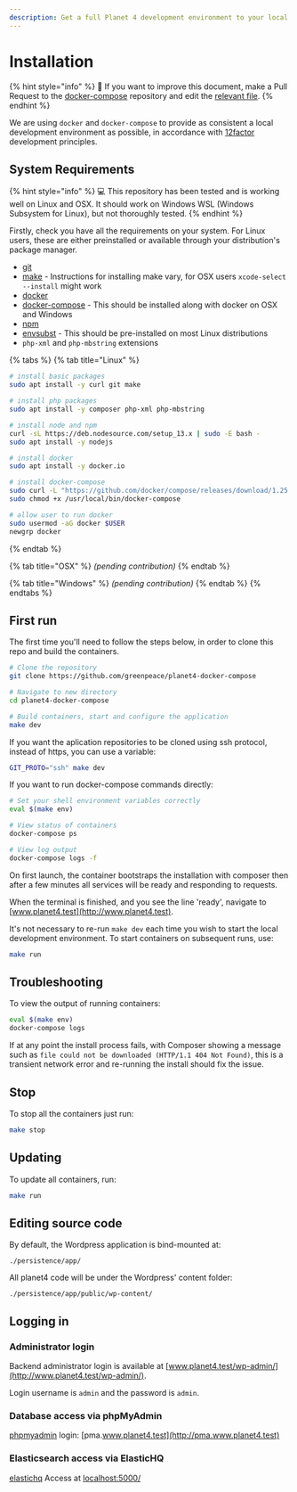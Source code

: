 ```yaml
---
description: Get a full Planet 4 development environment to your local machine
---
```


# Installation

{% hint style="info" %}
📝 If you want to improve this document, make a Pull Request to the [docker-compose](https://github.com/greenpeace/planet4-docker-compose) repository and edit the [relevant file](https://github.com/greenpeace/planet4-docker-compose/blob/master/docs/installation.md).
{% endhint %}

We are using `docker` and `docker-compose` to provide as consistent a local development environment as possible, in accordance with [12factor](https://12factor.net/) development principles.

## System Requirements

{% hint style="info" %}
💻 This repository has been tested and is working well on Linux and OSX. It should work on Windows WSL \(Windows Subsystem for Linux\), but not thoroughly tested.
{% endhint %}

Firstly, check you have all the requirements on your system. For Linux users, these are either preinstalled or available through your distribution's package manager.

* [git](https://www.git-scm.com/downloads)
* [make](https://www.gnu.org/software/make/) - Instructions for installing make vary, for OSX users `xcode-select --install` might work
* [docker](https://docs.docker.com/engine/installation/)
* [docker-compose](https://github.com/docker/compose/releases) - This should be installed along with docker on OSX and Windows
* [npm](https://www.npmjs.com/)
* [envsubst](https://stackoverflow.com/questions/23620827/envsubst-command-not-found-on-mac-os-x-10-8/23622446#23622446) - This should be pre-installed on most Linux distributions
* `php-xml` and `php-mbstring` extensions

{% tabs %}
{% tab title="Linux" %}
```bash
# install basic packages
sudo apt install -y curl git make

# install php packages
sudo apt install -y composer php-xml php-mbstring

# install node and npm
curl -sL https://deb.nodesource.com/setup_13.x | sudo -E bash -
sudo apt install -y nodejs

# install docker
sudo apt install -y docker.io

# install docker-compose
sudo curl -L "https://github.com/docker/compose/releases/download/1.25.4/docker-compose-$(uname -s)-$(uname -m)" -o /usr/local/bin/docker-compose
sudo chmod +x /usr/local/bin/docker-compose

# allow user to run docker
sudo usermod -aG docker $USER
newgrp docker
```
{% endtab %}

{% tab title="OSX" %}
_\(pending contribution\)_
{% endtab %}

{% tab title="Windows" %}
_\(pending contribution\)_
{% endtab %}
{% endtabs %}

## First run

The first time you'll need to follow the steps below, in order to clone this repo and build the containers.

```bash
# Clone the repository
git clone https://github.com/greenpeace/planet4-docker-compose

# Navigate to new directory
cd planet4-docker-compose

# Build containers, start and configure the application
make dev
```

If you want the aplication repositories to be cloned using ssh protocol, instead of https, you can use a variable:

```bash
GIT_PROTO="ssh" make dev
```

If you want to run docker-compose commands directly:

```bash
# Set your shell environment variables correctly
eval $(make env)

# View status of containers
docker-compose ps

# View log output
docker-compose logs -f
```

On first launch, the container bootstraps the installation with composer then after a few minutes all services will be ready and responding to requests.

When the terminal is finished, and you see the line 'ready', navigate to [www.planet4.test](http://www.planet4.test).

It's not necessary to re-run `make dev` each time you wish to start the local development environment. To start containers on subsequent runs, use:

```bash
make run
```

## Troubleshooting

To view the output of running containers:

```bash
eval $(make env)
docker-compose logs
```

If at any point the install process fails, with Composer showing a message such as `file could not be downloaded (HTTP/1.1 404 Not Found)`, this is a transient network error and re-running the install should fix the issue.

## Stop

To stop all the containers just run:

```bash
make stop
```

## Updating

To update all containers, run:

```bash
make run
```

## Editing source code

By default, the Wordpress application is bind-mounted at:

`./persistence/app/`

All planet4 code will be under the Wordpress' content folder:

`./persistence/app/public/wp-content/`

## Logging in

### Administrator login

Backend administrator login is available at [www.planet4.test/wp-admin/](http://www.planet4.test/wp-admin/).

Login username is `admin` and the password is `admin`.

### Database access via phpMyAdmin

[phpmyadmin](https://hub.docker.com/r/phpmyadmin/phpmyadmin/) login: [pma.www.planet4.test](http://pma.www.planet4.test)

### Elasticsearch access via ElasticHQ

[elastichq](https://hub.docker.com/r/elastichq/elasticsearch-hq/) Access at [localhost:5000/](http://localhost:5000/)

